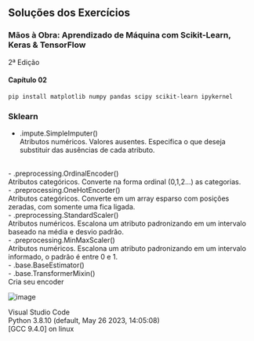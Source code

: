 ## Soluções dos Exercícios
### Mãos à Obra: Aprendizado de Máquina com Scikit-Learn, Keras &amp; TensorFlow
2ª Edição

#### Capítulo 02
```
pip install matplotlib numpy pandas scipy scikit-learn ipykernel
```

### Sklearn

- .impute.SimpleImputer()<br>
Atributos numéricos. Valores ausentes. Especifica o que deseja substituir das ausências de cada atributo.
<br>
- .preprocessing.OrdinalEncoder()<br>
Atributos categóricos. Converte na forma ordinal (0,1,2...) as categorias.
<br>
- .preprocessing.OneHotEncoder()<br>
Atributos categóricos. Converte em um array esparso com posições zeradas, com somente uma fica ligada.
<br>
- .preprocessing.StandardScaler()<br>
Atributos numéricos. Escalona um atributo padronizando em um intervalo baseado na média e desvio padrão.
<br>
- .preprocessing.MinMaxScaler()<br>
Atributos numéricos. Escalona um atributo padronizando em um intervalo informado, o padrão é entre 0 e 1.
<br>
- .base.BaseEstimator()<br>
- .base.TransformerMixin()<br>
Cria seu encoder


![image](https://github.com/ThiagoSegato/livro-apredizado-de-maquina-scikit-learn-keras-tensorflow/assets/26276218/4d589bc8-b86c-4eba-9e15-1ecd863131e0)

Visual Studio Code<br>
Python 3.8.10 (default, May 26 2023, 14:05:08)<br>
[GCC 9.4.0] on linux